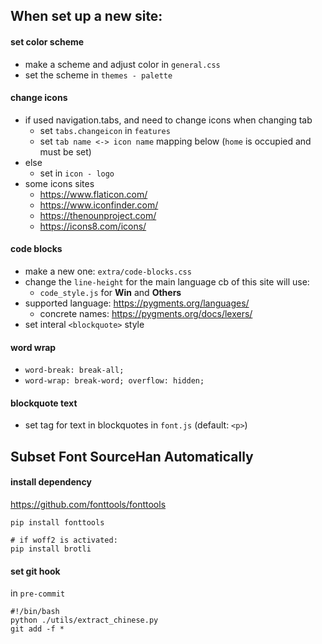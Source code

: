## When set up a new site:

#### set color scheme

- make a scheme and adjust color in `general.css`
- set the scheme in `themes - palette`

#### change icons

- if used navigation.tabs, and need to change icons when changing tab
    - set `tabs.changeicon` in `features`
    - set `tab name <-> icon name` mapping below (`home` is occupied and must be set)
- else
    - set in `icon - logo`
- some icons sites
    - https://www.flaticon.com/
    - https://www.iconfinder.com/
    - https://thenounproject.com/
    - https://icons8.com/icons/

#### code blocks

- make a new one:  `extra/code-blocks.css`
- change the `line-height` for the main language cb of this site will use:
    -  `code_style.js` for __Win__ and __Others__
- supported language: https://pygments.org/languages/
    - concrete names: https://pygments.org/docs/lexers/
- set interal `<blockquote>` style 

#### word wrap

- `word-break: break-all;`
- `word-wrap: break-word; overflow: hidden;`

#### blockquote text

- set tag for text in blockquotes in `font.js` (default: `<p>`)


## Subset Font SourceHan Automatically

#### install dependency

https://github.com/fonttools/fonttools

```pip
pip install fonttools

# if woff2 is activated:
pip install brotli
```
#### set git hook

in `pre-commit`
```
#!/bin/bash
python ./utils/extract_chinese.py
git add -f *
```